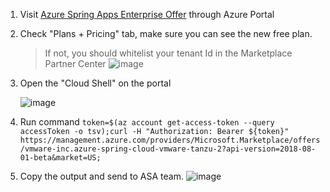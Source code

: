 1. Visit [Azure Spring Apps Enterprise Offer](https://ms.portal.azure.com/#view/Microsoft_Azure_Marketplace/GalleryItemDetailsBladeNopdl/id/vmware-inc.azure-spring-cloud-vmware-tanzu-2) through Azure Portal
1. Check "Plans + Pricing" tab, make sure you can see the new free plan.
    > If not, you should whitelist your tenant Id in the Marketplace Partner Center
    ![image](https://user-images.githubusercontent.com/14213176/189024542-2d73e4e4-0a17-4a46-8a50-d2b722b121bf.png)

 1. Open the "Cloud Shell" on the portal
 
    ![image](https://user-images.githubusercontent.com/14213176/189025225-26a78aff-749a-4390-8bb3-c205fbf4d5ff.png)

 3. Run command `token=$(az account get-access-token --query accessToken -o tsv);curl -H "Authorization: Bearer ${token}" https://management.azure.com/providers/Microsoft.Marketplace/offers/vmware-inc.azure-spring-cloud-vmware-tanzu-2?api-version=2018-08-01-beta&market=US;`    
 4. Copy the output and send to ASA team.
    ![image](https://user-images.githubusercontent.com/14213176/189024994-0a420ca2-fb86-4366-bdc6-30f591ea2822.png)

